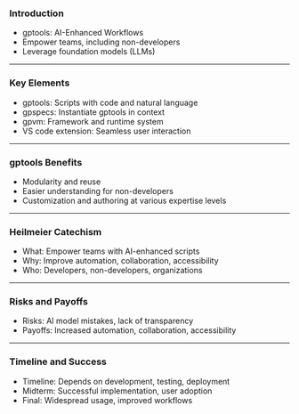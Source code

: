 ### Introduction
- gptools: AI-Enhanced Workflows
- Empower teams, including non-developers
- Leverage foundation models (LLMs)

---

### Key Elements
- gptools: Scripts with code and natural language
- gpspecs: Instantiate gptools in context
- gpvm: Framework and runtime system
- VS code extension: Seamless user interaction

---

### gptools Benefits
- Modularity and reuse
- Easier understanding for non-developers
- Customization and authoring at various expertise levels

---

### Heilmeier Catechism
- What: Empower teams with AI-enhanced scripts
- Why: Improve automation, collaboration, accessibility
- Who: Developers, non-developers, organizations

---

### Risks and Payoffs
- Risks: AI model mistakes, lack of transparency
- Payoffs: Increased automation, collaboration, accessibility

---

### Timeline and Success
- Timeline: Depends on development, testing, deployment
- Midterm: Successful implementation, user adoption
- Final: Widespread usage, improved workflows
